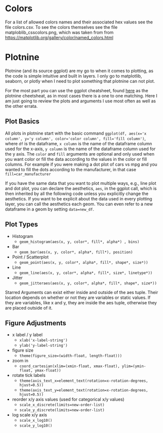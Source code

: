 # Colors
For a list of allowed colors names and their associated hex values see the file colors.csv. To see the colors themselves see the file  matploblib_csscolors.png, which was taken from from https://matplotlib.org/gallery/color/named_colors.html

# Plotnine

Plotnine (and its source ggplot) are my go to when it comes to plotting, as the code is simple intuitive and built in layers.  I only go to matplotlib, seaborn, or plotly when I need to plot something that plotnine can not plot.

  
For the most part you can use the ggplot cheatsheet, found [here](https://www.rstudio.com/wp-content/uploads/2015/03/ggplot2-cheatsheet.pdf) as the plotnine cheetsheat, as in most cases there is a one to one matching.  Here I am just going to review the plots and arguments I use most often as well as the other errata. 

## Plot Basics

All plots in plotnine start with the basic command `ggplot(df, aes(x='x column', y='y column', color='color column', fill='fill column')`, where `df` is the dataframe, `x column` is the name of the dataframe column used for the x-axis, `y column` is the name of the dataframe column used for the y axis.  The `color` and `fill` arguments are optional and only used when you want color or fill the data according to the values in the color or fill columns.  For example if you were making a dot plot of cars vs mpg and you wanted to fill the dots according to the manufacturer, in that case `fill=car_manufacturer` 

If you have the same data that you want to plot multiple ways, e.g., line plot and dot plot, you can declare the aesthetics, `aes`, in the ggplot call, which is then inherited by all the following code unless you explicitly change the aesthetics.  If you want to be explicit about the data used in every plotting layer, you can call the aesthetics each geom.  You can even refer to a new dataframe in a geom by setting `data=new_df`. 

## Plot Types



- Histogram
  - `geom_histogram(aes(x, y, color*, fill*, alpha*) , bins)`
- Bar
  - `geom_bar(aes(x, y, color*, alpha*, fill*), position)`
- Point / Scatterplot
  - `geom_point(aes(x, y, color*, alpha*, fill*, shape*, size*))`
- Line
  - `geom_line(aes(x, y, color*, alpha*, fill*, size*, linetype*))`
- Jitter
  - `geom_jitteraes(aes(x, y, color*, alpha*, fill*, shape*, size*))`


Starred Arguments can exist either inside and outside of the aes tuple.  Their location depends on whether or not they are variables or static values.  If they are variables, like x and y, they are inside the aes tuple, otherwise they are placed outside of it.

## Figure Adjustments
- x label / y label
  - `xlab('x-label-string')` 
  - `ylab('y-label-string')`
- figure size
  - `theme(figure_size=(width-float, length-float)))`
- zoom in 
  - `coord_cartesian(xlim=(xmin-float, xmax-float), ylim=(ymin-float, ymax-float))`
- rotate tick labels
  - `theme(axis_text_x=element_text(rotation=x-rotation-degrees, hjust=0.5))`
  - `theme(axis_text_y=element_text(rotation=x-rotation-degrees, hjust=0.5))`
- reorder x/y axis values (used for categorical x/y values)
  - `scale_x_discrete(limits=new-order-list)`
  - `scale_y_discrete(limits=new-order-list)`
- log scale x/y axis
  - `scale_x_log10()`
  - `scale_y_log10()`



